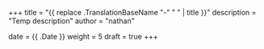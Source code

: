 +++
title = "{{ replace .TranslationBaseName "-" " " | title }}"
description = "Temp description"
author = "nathan"

date = {{ .Date }}
weight = 5
draft = true
+++

<!-- If this file goes under contents/docs be sure to start chapters with ##, not # -->

